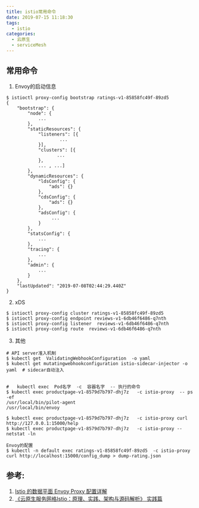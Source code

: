```yaml
---
title: istio常用命令
date: 2019-07-15 11:18:30
tags:
  - istio
categories: 
  - 云原生
  - serviceMesh   
---
```


<p></p>
<!-- more -->

## 常用命令
1. Envoy的启动信息
```
$ istioctl proxy-config bootstrap ratings-v1-85858fc49f-89zd5
{
	"bootstrap": {
		"node": {
            ...
		},
		"staticResources": {
			"listeners": [{			
                    ...
			}],
			"clusters": [{
                   ...
			}, 
			... , ...]
		},
		"dynamicResources": {
			"ldsConfig": {
				"ads": {}
			},
			"cdsConfig": {
				"ads": {}
			},
			"adsConfig": {
                 ...
			}
		},
		"statsConfig": {			
		    ...
		},
		"tracing": {
		    ...
		},
		"admin": {
     		...
		}
	},
	"lastUpdated": "2019-07-08T02:44:29.440Z"
}
```

2. xDS
```
$ istioctl proxy-config cluster ratings-v1-85858fc49f-89zd5
$ istioctl proxy-config endpoint reviews-v1-6db46f6486-q7nth
$ istioctl proxy-config listener  reviews-v1-6db46f6486-q7nth
$ istioctl proxy-config route  reviews-v1-6db46f6486-q7nth
```

3. 其他

```
# API server准入机制
$ kubectl get  ValidatingWebhookConfiguration  -o yaml
$ kubectl get mutatingwebhookconfiguration istio-sidecar-injector -o yaml  # sidecar自动注入


#   kubectl exec  Pod名字  -c  容器名字  -- 执行的命令
$ kubectl exec productpage-v1-8579d7b797-dhj7z   -c istio-proxy  -- ps -ef
/usr/local/bin/pilot-agent 
/usr/local/bin/envoy 

$ kubectl exec productpage-v1-8579d7b797-dhj7z   -c istio-proxy curl http://127.0.0.1:15000/help
$ kubectl exec productpage-v1-8579d7b797-dhj7z   -c istio-proxy --  netstat -ln
```
```
Envoy的配置
$ kubectl -n default exec ratings-v1-85858fc49f-89zd5  -c istio-proxy curl http://localhost:15000/config_dump > dump-rating.json
```

## 参考:
1. [Istio 的数据平面 Envoy Proxy 配置详解](https://www.servicemesher.com/blog/envoy-proxy-config-deep-dive/)
2. [《云原生服务网格Istio：原理、实践、架构与源码解析》 实践篇](https://item.jd.com/12538407.html) 

